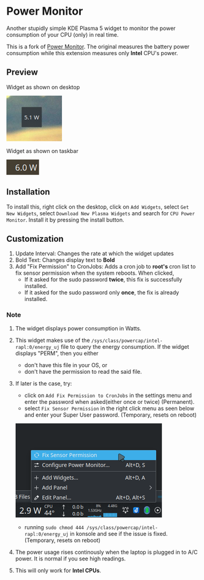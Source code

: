 # Power Monitor
Another stupidly simple KDE Plasma 5 widget to monitor the power consumption of your CPU (only) in real time.

This is a fork of [Power Monitor](https://github.com/atul-g/plasma-power-monitor). The original measures the battery power consumption while this extension measures only <b>Intel</b> CPU's power.

## Preview
Widget as shown on desktop

![Widget on Desktop](images/desktop.png)

Widget as shown on taskbar

![Widget on Taskbar](images/taskbar.png)


## Installation

To install this, right click on the desktop, click on `Add Widgets`, select `Get New Widgets`, select `Download New Plasma Widgets` and search for `CPU Power Monitor`. Install it by pressing the install button.

## Customization

1. Update Interval: Changes the rate at which the widget updates
2. Bold Text: Changes display text to <b>Bold</b>
3. Add "Fix Permission" to CronJobs: Adds a cron job to <b> root's </b> cron list to fix sensor permission when the system reboots. When clicked,
   * If it asked for the sudo password <b> twice</b>, this fix is successfully installed.
   * If it asked for the sudo password only <b> once</b>, the fix is already installed.

### Note
1. The widget displays power consumption in Watts.
2. This widget makes use of the `/sys/class/powercap/intel-rapl:0/energy_uj` file to query the energy consumption. If the widget displays "PERM", then you either 
    * don't have this file in your OS, or
    * don't have the permission to read the said file.
3. If later is the case, try:
    * click on `Add Fix Permission to CronJobs` in the settings menu and enter the password when asked(either once or twice) (Permanent).
    * select `Fix Sensor Permission` in the right click menu as seen below and enter your Super User password. (Temporary, resets on reboot)
    
    
    ![Fix permission](images/fixPermission.png)
    
    
    * running `sudo chmod 444 /sys/class/powercap/intel-rapl:0/energy_uj` in konsole and see if the issue is fixed. (Temporary, resets on reboot)
4. The power usage rises continously when the laptop is plugged in to A/C power. It is normal if you see high readings.
5. This will only work for <b>Intel CPUs</b>.
